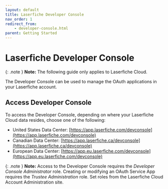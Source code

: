 ```yaml
---
layout: default
title: Laserfiche Developer Console
nav_order: 1
redirect_from:
    - developer-console.html
parent: Getting Started
---
```

<!--© 2024 Laserfiche.
See LICENSE-DOCUMENTATION and LICENSE-CODE in the project root for license information.-->


# Laserfiche Developer Console

{: .note }
**Note:** The following guide only applies to Laserfiche Cloud.

The Developer Console can be used to manage the OAuth applications in your Laserfiche account.

## Access Developer Console

To access the Developer Console, depending on where your Laserfiche Cloud data resides, choose one of the following:

- United States Data Center: [https://app.laserfiche.com/devconsole](https://app.laserfiche.com/devconsole)
- Canadian Data Center: [https://app.laserfiche.ca/devconsole](https://app.laserfiche.ca/devconsole)
- European Data Center: [https://app.eu.laserfiche.com/devconsole](https://app.eu.laserfiche.com/devconsole)

{: .note }
**Note:** Access to the Developer Console requires the *Developer Console Administrator* role. Creating or modifying an OAuth Service App requires the *Trustee Administration* role. Set roles from the Laserfiche Cloud Account Administration site.